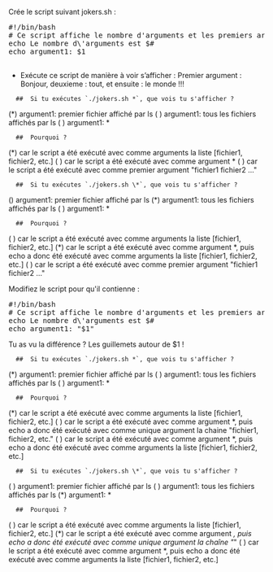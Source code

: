 
Crée le script suivant jokers.sh :

<pre class="file" data-filename="jokers.sh" data-target="replace">
#!/bin/bash
# Ce script affiche le nombre d'arguments et les premiers arguments
echo Le nombre d\'arguments est $#
echo argument1: $1

</pre>

* Exécute ce script de manière à voir s’afficher : Premier argument : Bonjour, deuxieme : tout, et ensuite : le monde !!!


```{quizdown} 
  ##  Si tu exécutes `./jokers.sh *`, que vois tu s'afficher ? 
```
(*) argument1: premier fichier affiché par ls
( ) argument1: tous les fichiers affichés par ls
( ) argument1: *

```{quizdown} 
  ##  Pourquoi ? 
```
(*) car le script a été exécuté avec comme arguments la liste [fichier1, fichier2, etc.]
( ) car le script a été exécuté avec comme argument *
( ) car le script a été exécuté avec comme premier argument "fichier1 fichier2 ..."

```{quizdown} 
  ##  Si tu exécutes `./jokers.sh \*`, que vois tu s'afficher ? 
```
() argument1: premier fichier affiché par ls
(*) argument1: tous les fichiers affichés par ls
( ) argument1: *

```{quizdown} 
  ##  Pourquoi ? 
```
( ) car le script a été exécuté avec comme arguments la liste [fichier1, fichier2, etc.]
(*) car le script a été exécuté avec comme argument *, puis echo a donc été exécuté avec comme arguments la liste [fichier1, fichier2, etc.]
( ) car le script a été exécuté avec comme premier argument "fichier1 fichier2 ..."


Modifiez le script pour qu'il contienne :

<pre class="file" data-filename="jokers.sh" data-target="replace">
#!/bin/bash
# Ce script affiche le nombre d'arguments et les premiers arguments
echo Le nombre d\'arguments est $#
echo argument1: "$1"
</pre>


Tu as vu la différence ? Les guillemets autour de $1 !


```{quizdown} 
  ##  Si tu exécutes `./jokers.sh *`, que vois tu s'afficher ? 
```
(*) argument1: premier fichier affiché par ls
( ) argument1: tous les fichiers affichés par ls
( ) argument1: *


```{quizdown} 
  ##  Pourquoi ? 
```
(*) car le script a été exécuté avec comme arguments la liste [fichier1, fichier2, etc.]
( ) car le script a été exécuté avec comme argument *, puis echo a donc été exécuté avec comme unique argument la chaine "fichier1, fichier2, etc."
( ) car le script a été exécuté avec comme argument *, puis echo a donc été exécuté avec comme arguments la liste [fichier1, fichier2, etc.]



```{quizdown} 
  ##  Si tu exécutes `./jokers.sh \*`, que vois tu s'afficher ? 
```
( ) argument1: premier fichier affiché par ls
( ) argument1: tous les fichiers affichés par ls
(*) argument1: *


```{quizdown} 
  ##  Pourquoi ? 
```
( ) car le script a été exécuté avec comme arguments la liste [fichier1, fichier2, etc.]
(*) car le script a été exécuté avec comme argument *, puis echo a donc été exécuté avec comme unique argument la chaîne "*"
( ) car le script a été exécuté avec comme argument *, puis echo a donc été exécuté avec comme arguments la liste [fichier1, fichier2, etc.]
